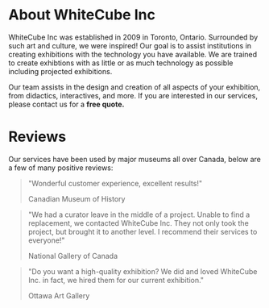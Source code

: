 # About WhiteCube Inc

WhiteCube Inc was established in 2009 in Toronto, Ontario. Surrounded by such art and culture, we were inspired! Our goal is to assist institutions in creating exhibitions with the technology you have available. We are trained to create exhibtions with as little or as much technology as possible including projected exhibitions.

 Our team assists in the design and creation of all aspects of your exhibition, from didactics, interactives, and more. If you are interested in our services, please contact us for a **free quote.**

# Reviews

Our services have been used by major museums all over Canada, below are a few of many positive reviews:

> "Wonderful customer experience, excellent results!"
>
>  Canadian Museum of History

> "We had a curator leave in the middle of a project. Unable to find a replacement, we contacted WhiteCube Inc. They not only took the project, but brought it to another level. I recommend their services to everyone!" 
>
> National Gallery of Canada

> "Do you want a high-quality exhibition? We did and loved WhiteCube Inc. in fact, we hired them for our current exhibition."
>
>  Ottawa Art Gallery